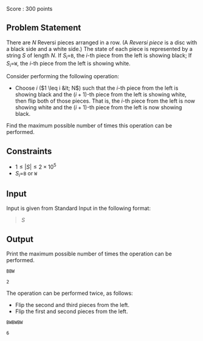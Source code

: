 Score : $300$ points

## Problem Statement

There are $N$ Reversi pieces arranged in a row. (A *Reversi piece* is a disc with a black side and a white side.)
The state of each piece is represented by a string $S$ of length $N$.
If $S_i=$`B`, the $i$-th piece from the left is showing black;
If $S_i=$`W`, the $i$-th piece from the left is showing white.

Consider performing the following operation:

- Choose $i$ ($1 \leq i &lt; N$) such that the $i$-th piece from the left is showing black and the $(i+1)$-th piece from the left is showing white, then flip both of those pieces. That is, the $i$-th piece from the left is now showing white and the $(i+1)$-th piece from the left is now showing black.

Find the maximum possible number of times this operation can be performed.

## Constraints

- $1 \leq |S| \leq 2\times 10^5$
- $S_i=$`B` or `W`

## Input

Input is given from Standard Input in the following format:

> $S$

## Output

Print the maximum possible number of times the operation can be performed.

```input1
BBW
```

```output1
2
```

The operation can be performed twice, as follows:

- Flip the second and third pieces from the left.
- Flip the first and second pieces from the left.

```input2
BWBWBW
```

```output2
6
```